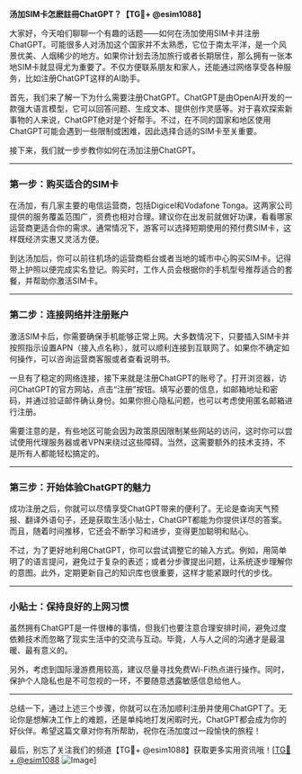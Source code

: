 **汤加SIM卡怎麽註冊ChatGPT？【TG💪+ @esim1088】**

大家好，今天咱们聊聊一个有趣的话题——如何在汤加使用SIM卡并注册ChatGPT。可能很多人对汤加这个国家并不太熟悉，它位于南太平洋，是一个风景优美、人烟稀少的地方。如果你计划去汤加旅行或者长期居住，那么拥有一张本地SIM卡就显得尤为重要了。不仅方便联系朋友和家人，还能通过网络享受各种服务，比如注册ChatGPT这样的AI助手。

首先，我们来了解一下为什么需要注册ChatGPT。ChatGPT是由OpenAI开发的一款强大语言模型，它可以回答问题、生成文本、提供创作灵感等。对于喜欢探索新事物的人来说，ChatGPT绝对是个好帮手。不过，在不同的国家和地区使用ChatGPT可能会遇到一些限制或困难，因此选择合适的SIM卡至关重要。

接下来，我们就一步步教你如何在汤加注册ChatGPT。

---

### 第一步：购买适合的SIM卡

在汤加，有几家主要的电信运营商，包括Digicel和Vodafone Tonga。这两家公司提供的服务覆盖范围广，资费也相对合理。建议你在出发前就做好功课，看看哪家运营商更适合你的需求。通常情况下，游客可以选择短期使用的预付费SIM卡，这样既经济实惠又灵活方便。

到达汤加后，你可以前往机场的运营商柜台或者当地的城市中心购买SIM卡。记得带上护照以便完成实名登记。购买时，工作人员会根据你的手机型号推荐适合的套餐，并帮助你激活SIM卡。

---

### 第二步：连接网络并注册账户

激活SIM卡后，你需要确保手机能够正常上网。大多数情况下，只要插入SIM卡并按照指示设置APN（接入点名称），就可以顺利连接到互联网了。如果你不确定如何操作，可以咨询运营商客服或者查看说明书。

一旦有了稳定的网络连接，接下来就是注册ChatGPT的账号了。打开浏览器，访问ChatGPT的官方网站，点击“注册”按钮。填写必要的信息，如邮箱地址和密码，并通过验证邮件确认身份。如果你担心隐私问题，也可以考虑使用匿名邮箱进行注册。

需要注意的是，有些地区可能会因为政策原因限制某些网站的访问，这时你可以尝试使用代理服务器或者VPN来绕过这些障碍。当然，这需要额外的技术支持，不是所有人都能轻松搞定的。

---

### 第三步：开始体验ChatGPT的魅力

成功注册之后，你就可以尽情享受ChatGPT带来的便利了。无论是查询天气预报、翻译外语句子，还是获取生活小贴士，ChatGPT都能为你提供详尽的答案。而且，随着时间推移，它还会不断学习和进步，变得更加聪明和贴心。

不过，为了更好地利用ChatGPT，你可以尝试调整它的输入方式。例如，用简单明了的语言提问，避免过于复杂的表述；或者分步骤提出问题，让系统逐步理解你的意图。此外，定期更新自己的知识库也很重要，这样才能紧跟时代的步伐。

---

### 小贴士：保持良好的上网习惯

虽然拥有ChatGPT是一件很棒的事情，但我们也要注意合理安排时间，避免过度依赖技术而忽略了现实生活中的交流与互动。毕竟，人与人之间的沟通才是最温暖、最有意义的。

另外，考虑到国际漫游费用较高，建议尽量寻找免费Wi-Fi热点进行操作。同时，保护个人隐私也是不可忽视的一环，不要随意透露敏感信息给他人。

---

总结一下，通过上述三个步骤，你就可以在汤加顺利注册并使用ChatGPT了。无论你是想解决工作上的难题，还是单纯地打发闲暇时光，ChatGPT都会成为你的好伙伴。希望这篇文章对你有所帮助，祝你在汤加度过一段愉快的旅程！

最后，别忘了关注我们的频道【TG💪+ @esim1088】获取更多实用资讯哦！[[TG💪+ @esim1088](https://t.me/s/esim1088) ![Image](https://i.postimg.cc/4NQfJmqS/Snipaste-2025-05-13-00-14-12.png)]